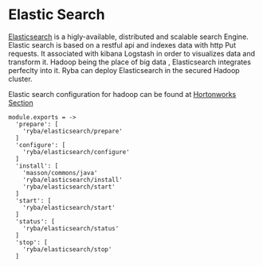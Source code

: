 
# Elastic Search 

[Elasticsearch](http://www.elastic.co) is a higly-available, distributed  and scalable search Engine.
Elastic search is based on a restful api and indexes data with http Put requests.
It associated with kibana Logstash in order to visualizes data and transform it.
Hadoop being the place of big data , Elasticsearch integrates perfeclty into it.
Ryba can deploy Elasticsearch in the  secured Hadoop cluster.


Elastic search configuration for hadoop can be found at [Hortonworks Section](hortonworks.com/blog/configure-elastic-search-hadoop-hdp-2-0)

    module.exports = ->
      'prepare': [
        'ryba/elasticsearch/prepare'
      ]
      'configure': [
        'ryba/elasticsearch/configure'
      ]
      'install': [
        'masson/commons/java'
        'ryba/elasticsearch/install'
        'ryba/elasticsearch/start'
      ]
      'start': [
        'ryba/elasticsearch/start'
      ]
      'status': [
        'ryba/elasticsearch/status'
      ]
      'stop': [
        'ryba/elasticsearch/stop'
      ]
      

